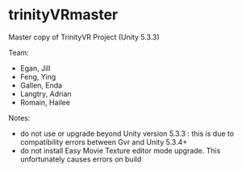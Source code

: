 # trinityVRmaster
Master copy of TrinityVR Project (Unity 5.3.3)

Team:
- Egan, Jill
- Feng, Ying
- Gallen, Enda
- Langtry, Adrian
- Romain, Hailee

Notes:
- do not use or upgrade beyond Unity version 5.3.3 : this is due to compatibility errors between Gvr and Unity 5.3.4+
- do not install Easy Movie Texture editor mode upgrade. This unfortunately causes errors on build


